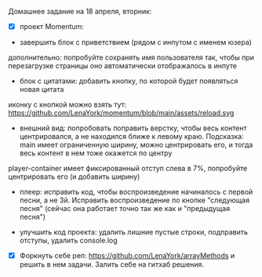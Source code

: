  Домашнее задание на 18 апреля, вторник:

 - [x] проект Momentum:

 -  завершить блок с приветствием (рядом с инпутом с именем юзера)
 
 дополнительно: попробуйте сохранять имя пользователя так, чтобы при перезагрузке страницы оно автоматически отображалось в инпуте

 - блок с цитатами: добавить кнопку, по которой будет появляться новая цитата
 
 иконку с кнопкой можно взять тут: https://github.com/LenaYork/momentum/blob/main/assets/reload.svg

 - внешний вид: попробовать поправить верстку, чтобы весь контент центрировался, а не находился ближе к левому краю. Подсказка: main имеет ограниченную ширину, можно центрировать его, и тогда весь контент в нем тоже окажется по центру
 
 player-container имеет фиксированный отступ слева в 7%, попробуйте центрировать его (и добавить ширину)

 - плеер: исправить код, чтобы воспроизведение начиналось с первой песни, а не 3й. Исправить воспроизведение по кнопке "следующая песня" (сейчас она работает точно так же как и "предыдущая песня")

- улучшить код проекта: удалить лишние пустые строки, подправить отступы, удалить console.log

 - [x] Форкнуть себе реп:  https://github.com/LenaYork/arrayMethods и решить в нем задачи. Залить себе на гитхаб решения.

